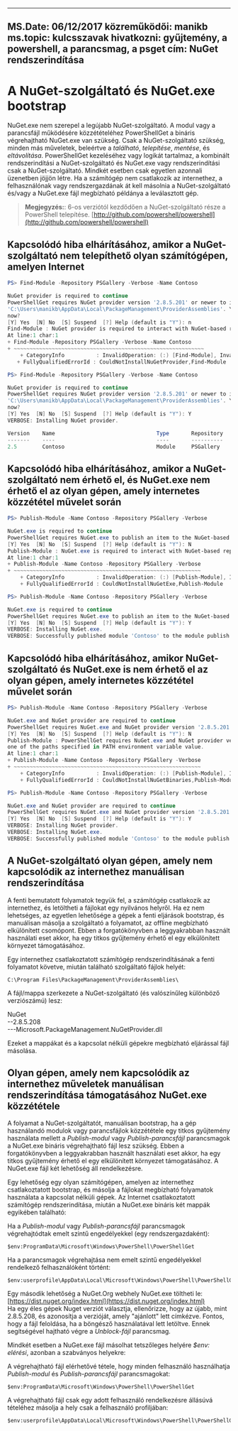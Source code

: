 
---
MS.Date: 06/12/2017 közreműködői: manikb ms.topic: kulcsszavak hivatkozni: gyűjtemény, a powershell, a parancsmag, a psget cím: NuGet rendszerindítása
---
# <a name="bootstrap-the-nuget-provider-and-nugetexe"></a>A NuGet-szolgáltató és NuGet.exe bootstrap

NuGet.exe nem szerepel a legújabb NuGet-szolgáltató.
A modul vagy a parancsfájl működésére közzétételéhez PowerShellGet a bináris végrehajtható NuGet.exe van szükség.
Csak a NuGet-szolgáltató szükség, minden más műveletek, beleértve a *található*, *telepítése*, *mentése*, és *eltávolítása*.
PowerShellGet kezeléséhez vagy logikát tartalmaz, a kombinált rendszerindítási a NuGet-szolgáltató és NuGet.exe vagy rendszerindítási csak a NuGet-szolgáltató.
Mindkét esetben csak egyetlen azonnali üzenetben jöjjön létre.
Ha a számítógép nem csatlakozik az internethez, a felhasználónak vagy rendszergazdának át kell másolnia a NuGet-szolgáltató és/vagy a NuGet.exe fájl megbízható példánya a leválasztott gép.

>**Megjegyzés:**: 6-os verziótól kezdődően a NuGet-szolgáltató része a PowerShell telepítése. [http://github.com/powershell/powershell](http://github.com/powershell/powershell)

## <a name="resolving-error-when-the-nuget-provider-has-not-been-installed-on-a-machine-that-is-internet-connected"></a>Kapcsolódó hiba elhárításához, amikor a NuGet-szolgáltató nem telepíthető olyan számítógépen, amelyen Internet

```powershell
PS> Find-Module -Repository PSGallery -Verbose -Name Contoso

NuGet provider is required to continue
PowerShellGet requires NuGet provider version '2.8.5.201' or newer to interact with NuGet-based repositories. The NuGet provider must be available in 'C:\Program Files\PackageManagement\ProviderAssemblies' or
'C:\Users\manikb\AppData\Local\PackageManagement\ProviderAssemblies'. You can also install the NuGet provider by running 'Install-PackageProvider -Name NuGet -MinimumVersion 2.8.5.201 -Force'. Do you want PowerShellGet to install and import the NuGet provider
now?
[Y] Yes  [N] No  [S] Suspend  [?] Help (default is "Y"): n
Find-Module : NuGet provider is required to interact with NuGet-based repositories. Please ensure that '2.8.5.201' or newer version of NuGet provider is installed.
At line:1 char:1
+ Find-Module -Repository PSGallery -Verbose -Name Contoso
+ ~~~~~~~~~~~~~~~~~~~~~~~~~~~~~~~~~~~~~~~~~~~~~~~~~~~~~~~~~~~~
    + CategoryInfo          : InvalidOperation: (:) [Find-Module], InvalidOperationException
   + FullyQualifiedErrorId : CouldNotInstallNuGetProvider,Find-Module

PS> Find-Module -Repository PSGallery -Verbose -Name Contoso

NuGet provider is required to continue
PowerShellGet requires NuGet provider version '2.8.5.201' or newer to interact with NuGet-based repositories. The NuGet provider must be available in 'C:\Program Files\PackageManagement\ProviderAssemblies' or
'C:\Users\manikb\AppData\Local\PackageManagement\ProviderAssemblies'. You can also install the NuGet provider by running 'Install-PackageProvider -Name NuGet -MinimumVersion 2.8.5.201 -Force'. Do you want PowerShellGet to install and import the NuGet provider
now?
[Y] Yes  [N] No  [S] Suspend  [?] Help (default is "Y"): Y
VERBOSE: Installing NuGet provider.

Version    Name                                Type       Repository           Description
-------    ----                                ----       ----------           -----------
2.5        Contoso                             Module     PSGallery        Contoso module
```

## <a name="resolving-error-when-the-nuget-provider-is-available-and-nugetexe-is-not-available-during-the-publish-operation-on-a-machine-that-is-internet-connected"></a>Kapcsolódó hiba elhárításához, amikor a NuGet-szolgáltató nem érhető el, és NuGet.exe nem érhető el az olyan gépen, amely internetes közzététel művelet során

```powershell
PS> Publish-Module -Name Contoso -Repository PSGallery -Verbose

NuGet.exe is required to continue
PowerShellGet requires NuGet.exe to publish an item to the NuGet-based repositories. NuGet.exe must be available under one of the paths specified in PATH environment variable value. Do you want PowerShellGet to install NuGet.exe now?
[Y] Yes  [N] No  [S] Suspend  [?] Help (default is "Y"): N
Publish-Module : NuGet.exe is required to interact with NuGet-based repositories. Please ensure that NuGet.exe is available under one of the paths specified in PATH environment variable value.
At line:1 char:1
+ Publish-Module -Name Contoso -Repository PSGallery -Verbose
+ ~~~~~~~~~~~~~~~~~~~~~~~~~~~~~~~~~~~~~~~~~~~~~~~~~~~~~~~~~~~
    + CategoryInfo          : InvalidOperation: (:) [Publish-Module], InvalidOperationException
    + FullyQualifiedErrorId : CouldNotInstallNuGetExe,Publish-Module

PS> Publish-Module -Name Contoso -Repository PSGallery -Verbose

NuGet.exe is required to continue
PowerShellGet requires NuGet.exe to publish an item to the NuGet-based repositories. NuGet.exe must be available under one of the paths specified in PATH environment variable value. Do you want PowerShellGet to install NuGet.exe now?
[Y] Yes  [N] No  [S] Suspend  [?] Help (default is "Y"): Y
VERBOSE: Installing NuGet.exe.
VERBOSE: Successfully published module 'Contoso' to the module publish location 'https://www.powershellgallery.com/api/v2/'. Please allow few minutes for 'Contoso' to show up in the search results.
```

## <a name="resolving-error-when-both-nuget-provider-and-nugetexe-are-not-available-during-the-publish-operation-on-a-machine-that-is-internet-connected"></a>Kapcsolódó hiba elhárításához, amikor NuGet-szolgáltató és NuGet.exe is nem érhető el az olyan gépen, amely internetes közzététel művelet során

```powershell
PS> Publish-Module -Name Contoso -Repository PSGallery -Verbose

NuGet.exe and NuGet provider are required to continue
PowerShellGet requires NuGet.exe and NuGet provider version '2.8.5.201' or newer to interact with the NuGet-based repositories. Do you want PowerShellGet to install both NuGet.exe and NuGet provider now?
[Y] Yes  [N] No  [S] Suspend  [?] Help (default is "Y"): N
Publish-Module : PowerShellGet requires NuGet.exe and NuGet provider version '2.8.5.201' or newer to interact with the NuGet-based repositories. Please ensure that '2.8.5.201' or newer version of NuGet provider is installed and NuGet.exe is available under
one of the paths specified in PATH environment variable value.
At line:1 char:1
+ Publish-Module -Name Contoso -Repository PSGallery -Verbose
+ ~~~~~~~~~~~~~~~~~~~~~~~~~~~~~~~~~~~~~~~~~~~~~~~~~~~~~~~~~~~
    + CategoryInfo          : InvalidOperation: (:) [Publish-Module], InvalidOperationException
    + FullyQualifiedErrorId : CouldNotInstallNuGetBinaries,Publish-Module

PS> Publish-Module -Name Contoso -Repository PSGallery -Verbose

NuGet.exe and NuGet provider are required to continue
PowerShellGet requires NuGet.exe and NuGet provider version '2.8.5.201' or newer to interact with the NuGet-based repositories. Do you want PowerShellGet to install both NuGet.exe and NuGet provider now?
[Y] Yes  [N] No  [S] Suspend  [?] Help (default is "Y"): Y
VERBOSE: Installing NuGet provider.
VERBOSE: Installing NuGet.exe.
VERBOSE: Successfully published module 'Contoso' to the module publish location 'https://www.powershellgallery.com/api/v2/'. Please allow few minutes for 'Contoso' to show up in the search results.
```

## <a name="manually-bootstrapping-the-nuget-provider-on-a-machine-that-is-not-connected-to-the-internet"></a>A NuGet-szolgáltató olyan gépen, amely nem kapcsolódik az internethez manuálisan rendszerindítása

A fenti bemutatott folyamatok tegyük fel, a számítógép csatlakozik az internethez, és letöltheti a fájlokat egy nyilvános helyről.
Ha ez nem lehetséges, az egyetlen lehetősége a gépek a fenti eljárások bootstrap, és manuálisan másolja a szolgáltató a folyamatot, az offline megbízható elkülönített csomópont.
Ebben a forgatókönyvben a leggyakrabban használt használati eset akkor, ha egy titkos gyűjtemény érhető el egy elkülönített környezet támogatásához.

Egy internethez csatlakoztatott számítógép rendszerindításának a fenti folyamatot követve, miután található szolgáltató fájlok helyét:

```
C:\Program Files\PackageManagement\ProviderAssemblies\
```

A fájl/mappa szerkezete a NuGet-szolgáltató (és valószínűleg különböző verziószámú) lesz:

NuGet<br>
--2.8.5.208<br>
---Microsoft.PackageManagement.NuGetProvider.dll

Ezeket a mappákat és a kapcsolat nélküli gépekre megbízható eljárással fájl másolása.

## <a name="manually-bootstrapping-nugetexe-to-support-publish-operations-on-a-machine-that-is-not-connected-to-the-internet"></a>Olyan gépen, amely nem kapcsolódik az internethez műveletek manuálisan rendszerindítása támogatásához NuGet.exe közzététele

A folyamat a NuGet-szolgáltatót, manuálisan bootstrap, ha a gép használandó modulok vagy parancsfájlok közzététele egy titkos gyűjtemény használata mellett a *Publish-modul* vagy *Publish-parancsfájl* parancsmagok a NuGet.exe bináris végrehajtható fájl lesz szükség.
Ebben a forgatókönyvben a leggyakrabban használt használati eset akkor, ha egy titkos gyűjtemény érhető el egy elkülönített környezet támogatásához.
A NuGet.exe fájl két lehetőség áll rendelkezésre.

Egy lehetőség egy olyan számítógépen, amelyen az internethez csatlakoztatott bootstrap, és másolja a fájlokat megbízható folyamatok használata a kapcsolat nélküli gépek.
Az Internet csatlakoztatott számítógép rendszerindítása, miután a NuGet.exe bináris két mappák egyikében található:

Ha a *Publish-modul* vagy *Publish-parancsfájl* parancsmagok végrehajtódtak emelt szintű engedélyekkel (egy rendszergazdaként):

```
$env:ProgramData\Microsoft\Windows\PowerShell\PowerShellGet
```

Ha a parancsmagok végrehajtása nem emelt szintű engedélyekkel rendelkező felhasználóként történt:

```
$env:userprofile\AppData\Local\Microsoft\Windows\PowerShell\PowerShellGet\
```

Egy második lehetőség a NuGet.Org webhely NuGet.exe töltheti le: [https://dist.nuget.org/index.html](https://dist.nuget.org/index.html)<br>
Ha egy éles gépek Nuget verziót választja, ellenőrizze, hogy az újabb, mint 2.8.5.208, és azonosítja a verzióját, amely "ajánlott" lett címkézve.
Fontos, hogy a fájl feloldása, ha a böngésző használatával lett letöltve.
Ennek segítségével hajtható végre a *Unblock-fájl* parancsmag.

Mindkét esetben a NuGet.exe fájl másolhat tetszőleges helyére *$env: elérési*, azonban a szabványos helyekre:

A végrehajtható fájl elérhetővé tétele, hogy minden felhasználó használhatja *Publish-modul* és *Publish-parancsfájl* parancsmagokat:

```
$env:ProgramData\Microsoft\Windows\PowerShell\PowerShellGet
```

A végrehajtható fájl csak egy adott felhasználó rendelkezésre állásúvá tételéhez másolja a hely csak a felhasználó profiljában:

```
$env:userprofile\AppData\Local\Microsoft\Windows\PowerShell\PowerShellGet\
```